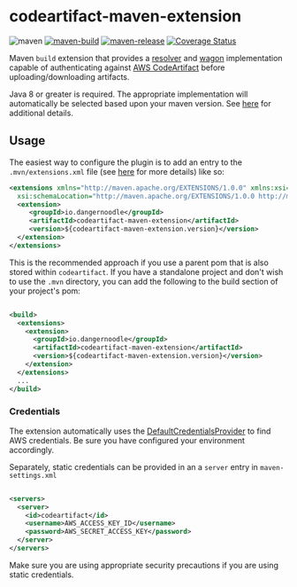 # codeartifact-maven-extension

![maven](https://img.shields.io/maven-central/v/io.dangernoodle/codeartifact-maven-extension)
[![maven-build](https://github.com/dangernoodle-io/codeartifact-maven-extension/actions/workflows/maven-build.yml/badge.svg)](https://github.com/dangernoodle-io/codeartifact-maven-extension/actions/workflows/maven-build.yml)
[![maven-release](https://github.com/dangernoodle-io/codeartifact-maven-extension/actions/workflows/maven-release.yml/badge.svg)](https://github.com/dangernoodle-io/codeartifact-maven-extension/actions/workflows/maven-release.yml)
[![Coverage Status](https://coveralls.io/repos/github/dangernoodle-io/codeartifact-maven-extension/badge.svg?branch=main)](https://coveralls.io/github/dangernoodle-io/codeartifact-maven-extension?branch=main)

Maven `build` extension that provides a [resolver](https://maven.apache.org/resolver/index.html) and 
[wagon](https://maven.apache.org/wagon/index.html) implementation capable of authenticating against 
[AWS CodeArtifact](https://aws.amazon.com/codeartifact/) before uploading/downloading artifacts.

Java 8 or greater is required. The appropriate implementation will automatically be selected based upon your maven
version. See [here](https://maven.apache.org/guides/mini/guide-resolver-transport.html) for additional details.

## Usage

The easiest way to configure the plugin is to add an entry to the `.mvn/extensions.xml` file (see [here](https://maven.apache.org/configure.html)
for more details) like so:

```xml
<extensions xmlns="http://maven.apache.org/EXTENSIONS/1.0.0" xmlns:xsi="http://www.w3.org/2001/XMLSchema-instance"
  xsi:schemaLocation="http://maven.apache.org/EXTENSIONS/1.0.0 http://maven.apache.org/xsd/core-extensions-1.0.0.xsd">
  <extension>
     <groupId>io.dangernoodle</groupId>
     <artifactId>codeartifact-maven-extension</artifactId>
     <version>${codeartifact-maven-extension.version}</version>
  </extension>
</extensions>
```

This is the recommended approach if you use a parent pom that is also stored within `codeartifact`. If you have a
standalone project and don't wish to use the `.mvn` directory, you can add the following to the build section of 
your project's pom:

```xml

<build>
  <extensions>
    <extension>
      <groupId>io.dangernoodle</groupId>
      <artifactId>codeartifact-maven-extension</artifactId>
      <version>${codeartifact-maven-extension.version}</version>
    </extension>
  </extensions>
  ...
</build>
```

### Credentials

The extension automatically uses the [DefaultCredentialsProvider](https://sdk.amazonaws.com/java/api/latest/software/amazon/awssdk/auth/credentials/DefaultCredentialsProvider.html) to find AWS credentials. Be sure you have 
configured your environment accordingly.

Separately, static credentials can be provided in an a `server` entry in `maven-settings.xml`

```xml

<servers>
  <server>
    <id>codeartifact</id>
    <username>AWS_ACCESS_KEY_ID</username>
    <password>AWS_SECRET_ACCESS_KEY</password>
  </server>
</servers>
```

Make sure you are using appropriate security precautions if you are using static credentials.
